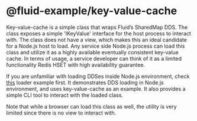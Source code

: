 # @fluid-example/key-value-cache

Key-value-cache is a simple class that wraps Fluid’s SharedMap DDS. The class exposes a simple 'IKeyValue' interface for the host process to interact with. The class does not have a view, which makes this an ideal candidate for a Node.js host to load. Any service side Node.js process can load this class and utilize it as a highly available eventually consistent key-value cache. In terms of usage, a service developer can think of it as a limited functionality Redis HSET with high availability guarantee.

If you are unfamiliar with loading DDSes inside Node.js environment, check [this](https://github.com/microsoft/FluidFramework/tree/main/examples/hosts/node-host) loader example first. It demonstrates DDS loading in Node.js environment, and uses key-value-cache as an example. It also provides a simple CLI tool to interact with the loaded class.

Note that while a browser can load this class as well, the utility is very limited since there is no view to interact with.
